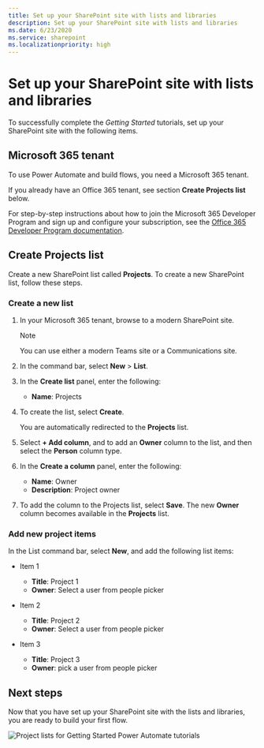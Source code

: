 ```yaml
---
title: Set up your SharePoint site with lists and libraries
description: Set up your SharePoint site with lists and libraries
ms.date: 6/23/2020
ms.service: sharepoint
ms.localizationpriority: high
---
```


# Set up your SharePoint site with lists and libraries

To successfully complete the *Getting Started* tutorials, set up your SharePoint site with the following items.

## Microsoft 365 tenant

To use Power Automate and build flows, you need a Microsoft 365 tenant.

If you already have an Office 365 tenant, see section **Create Projects list** below.

For step-by-step instructions about how to join the Microsoft 365 Developer Program and sign up and configure your subscription, see the [Office 365 Developer Program documentation](/office/developer-program/office-365-developer-program).

## Create Projects list

Create a new SharePoint list called **Projects**. To create a new SharePoint list, follow these steps.

### Create a new list

1. In your Microsoft 365 tenant, browse to a modern SharePoint site.

    > [!NOTE]
    > You can use either a modern Teams site or a Communications site.

1. In the command bar, select **New** > **List**.
1. In the **Create list** panel, enter the following:

    * **Name**: Projects

1. To create the list, select **Create**.

    You are automatically redirected to the **Projects** list.

1. Select **+ Add column**, and to add an **Owner** column to the list, and then select the **Person** column type.
1. In the **Create a column** panel, enter the following:

    * **Name**: Owner
    * **Description**: Project owner

1. To add the column to the Projects list, select **Save**. The new **Owner** column becomes available in the **Projects** list.

### Add new project items

In the List command bar, select **New**, and add the following list items:

* Item 1
  * **Title**: Project 1
  * **Owner**: Select a user from people picker

* Item 2
  * **Title**: Project 2
  * **Owner**: Select a user from people picker

* Item 3
  * **Title**: Project 3
  * **Owner**: pick a user from people picker

## Next steps

Now that you have set up your SharePoint site with the lists and libraries, you are ready to build your first flow.

![Project lists for Getting Started Power Automate tutorials](../../images/flow-tutorials-setup-projects-list.png)
